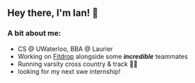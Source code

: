 ## Hey there, I'm Ian! 👋

<!--
**ianyoung03/ianyoung03** is a ✨ _special_ ✨ repository because its `README.md` (this file) appears on your GitHub profile.

Here are some ideas to get you started:

- 🔭 I’m currently working on ...
- 🌱 I’m currently learning ...
- 👯 I’m looking to collaborate on ...
- 🤔 I’m looking for help with ...
- 💬 Ask me about ...
- 📫 How to reach me: ...
- 😄 Pronouns: ...
- ⚡ Fun fact: ...
-->

### A bit about me:
- CS @ UWaterloo, BBA @ Laurier
- Working on [Fitdrop](https://play.google.com/store/apps/details?id=fitdrop.androidapp&hl=en_CA) alongside some **_incredible_** teammates
- Running varsity cross country & track 🏃‍♂️
- looking for my next swe internship!







